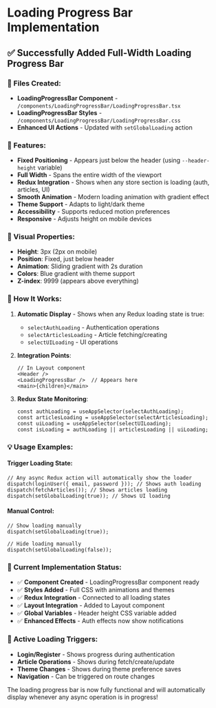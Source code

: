 # Loading Progress Bar Implementation

## ✅ **Successfully Added Full-Width Loading Progress Bar**

### **📁 Files Created:**

- **LoadingProgressBar Component** - `/components/LoadingProgressBar/LoadingProgressBar.tsx`
- **LoadingProgressBar Styles** - `/components/LoadingProgressBar/LoadingProgressBar.css`
- **Enhanced UI Actions** - Updated with `setGlobalLoading` action

### **🔧 Features:**

- **Fixed Positioning** - Appears just below the header (using `--header-height` variable)
- **Full Width** - Spans the entire width of the viewport
- **Redux Integration** - Shows when any store section is loading (auth, articles, UI)
- **Smooth Animation** - Modern loading animation with gradient effect
- **Theme Support** - Adapts to light/dark theme
- **Accessibility** - Supports reduced motion preferences
- **Responsive** - Adjusts height on mobile devices

### **🎨 Visual Properties:**

- **Height**: 3px (2px on mobile)
- **Position**: Fixed, just below header
- **Animation**: Sliding gradient with 2s duration
- **Colors**: Blue gradient with theme support
- **Z-index**: 9999 (appears above everything)

### **🚀 How It Works:**

1. **Automatic Display** - Shows when any Redux loading state is true:

   - `selectAuthLoading` - Authentication operations
   - `selectArticlesLoading` - Article fetching/creating
   - `selectUILoading` - UI operations

2. **Integration Points**:

   ```tsx
   // In Layout component
   <Header />
   <LoadingProgressBar />  // Appears here
   <main>{children}</main>
   ```

3. **Redux State Monitoring**:
   ```tsx
   const authLoading = useAppSelector(selectAuthLoading);
   const articlesLoading = useAppSelector(selectArticlesLoading);
   const uiLoading = useAppSelector(selectUILoading);
   const isLoading = authLoading || articlesLoading || uiLoading;
   ```

### **💡 Usage Examples:**

#### **Trigger Loading State**:

```tsx
// Any async Redux action will automatically show the loader
dispatch(loginUser({ email, password })); // Shows auth loading
dispatch(fetchArticles()); // Shows articles loading
dispatch(setGlobalLoading(true)); // Shows UI loading
```

#### **Manual Control**:

```tsx
// Show loading manually
dispatch(setGlobalLoading(true));

// Hide loading manually
dispatch(setGlobalLoading(false));
```

### **🎯 Current Implementation Status:**

- ✅ **Component Created** - LoadingProgressBar component ready
- ✅ **Styles Added** - Full CSS with animations and themes
- ✅ **Redux Integration** - Connected to all loading states
- ✅ **Layout Integration** - Added to Layout component
- ✅ **Global Variables** - Header height CSS variable added
- ✅ **Enhanced Effects** - Auth effects now show notifications

### **🔄 Active Loading Triggers:**

- **Login/Register** - Shows progress during authentication
- **Article Operations** - Shows during fetch/create/update
- **Theme Changes** - Shows during theme preference saves
- **Navigation** - Can be triggered on route changes

The loading progress bar is now fully functional and will automatically display whenever any async operation is in progress!
